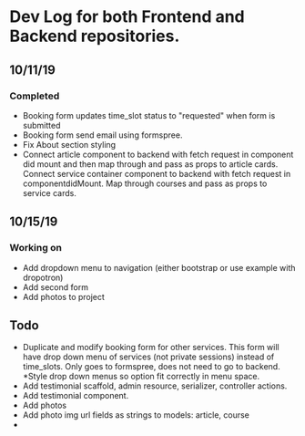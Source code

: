 # Dev Log for both Frontend and Backend repositories.

## 10/11/19
### Completed
* Booking form updates time_slot status to "requested" when form is submitted
* Booking form send email using formspree.
* Fix About section styling
* Connect article component to backend with fetch request in component did mount and then map through and pass as props to article cards.
Connect service container component to backend with fetch request in componentdidMount. Map through courses and pass as props to service cards.

## 10/15/19

### Working on
* Add dropdown menu to navigation (either bootstrap or use example with dropotron)
* Add second form
* Add photos to project

 



## Todo
* Duplicate and modify booking form for other services. This form will have drop down menu of services (not private sessions) instead of time_slots. Only goes to formspree, does not need to go to backend.
*Style drop down menus so option fit correctly in menu space.
* Add testimonial scaffold, admin resource, serializer, controller actions.
* Add testimonial component.
* Add photos
* Add photo img url fields as strings to models: article, course
*


